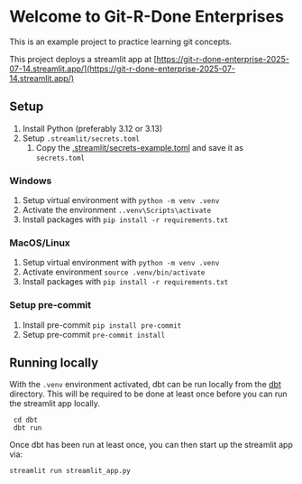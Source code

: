 # Welcome to Git-R-Done Enterprises

This is an example project to practice learning git concepts.

This project deploys a streamlit app at [https://git-r-done-enterprise-2025-07-14.streamlit.app/](https://git-r-done-enterprise-2025-07-14.streamlit.app/)

## Setup

1. Install Python (preferably 3.12 or 3.13)
2. Setup `.streamlit/secrets.toml`
   1. Copy the [.streamlit/secrets-example.toml](.streamlit/secrets-example.toml) and save it as `secrets.toml`

### Windows

1. Setup virtual environment with `python -m venv .venv`
2. Activate the environment `..venv\Scripts\activate`
3. Install packages with `pip install -r requirements.txt`

### MacOS/Linux

1. Setup virtual environment with `python -m venv .venv`
2. Activate environment `source .venv/bin/activate`
3. Install packages with `pip install -r requirements.txt`

### Setup pre-commit

1. Install pre-commit `pip install pre-commit`
2. Setup pre-commit `pre-commit install`

## Running locally

With the `.venv` environment activated, dbt can be run locally from the [dbt](dbt/) directory. This will be required to be done at least once before you can run the streamlit app locally.

     cd dbt
     dbt run

Once dbt has been run at least once, you can then start up the streamlit app via:

    streamlit run streamlit_app.py
